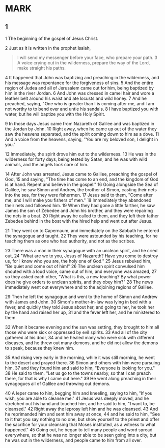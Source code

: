 # MARK

## 1

1 The beginning of the gospel of Jesus Christ.

2 Just as it is written in the prophet Isaiah, 

> I will send my messenger before your face,
> who prepare your path.
> 3 A voice crying out in the wilderness,
> prepare the way of the Lord,
> make straight his paths.

4 It happened that John was baptizing and preaching in the wilderness, and his message was repentance for the forgiveness of sins. 5 And the entire region of Judea and all of Jerusalem came out for him, being baptized by him in the river Jordan. 6 And John was dressed in camel hair and wore a leather belt around his waist and ate locusts and wild honey. 7 And he preached, saying, "One who is greater than I is coming after me, and I am not worthy to to bend over and untie his sandals. 8 I have baptized you with water, but he will baptize you with the Holy Spirit.

9 In those days Jesus came from Nazareth of Galilee and was baptized in the Jordan by John. 10 Right away, when he came up out of the water they saw the heavens separated, and the spirit coming down to him as a dove. 11 And a voice from the heavens, saying, "You are my beloved son, I delight in you." 

12 Immediately, the spirit drove him out to the wilderness. 13 He was in the wilderness for forty days, being tested by Satan, and he was with wild animals, and the angels took care of him.

14 After John was arrested, Jesus came to Galilee, preaching the gospel of God, 15 and saying, "The time has come to an end, and the kingdom of God is at hand. Repent and believe in the gospel." 16 Going alongside the Sea of Galilee, he saw Simon and Andrew, the brother of Simon, casting their nets into the sea, for they were fishermen. 17 Jesus said to them, "Come after me, and I will make you fishers of men." 18 Immediately they abandoned their nets and followed him. 19 When they had gone a little farther, he saw James the son of Zebedee and John his brother, and they were repairing the nets in a boat. 20 Right away he called to them, and they left their father Zebedee behind in the boat with the hired help and went out after Jesus.

21 They went on to Capernaum, and immediately on the Sabbath he entered the synagogue and taught. 22 They were astounded by his teaching, for he teaching them as one who had authority, and not as the scribes. 

23 There was a man in their synagogue with an unclean spirit, and he cried out, 24 "What are we to you, Jesus of Nazareth? Have you come to destroy us, for I know who you are, the holy one of God." 25 Jesus rebuked him, "Be quiet and come out of him!" 26 The unclean spirit convulsed him shouted with a loud voice, came out of him, and everyone was amazed, 27 so they asked each other, "What is this, a new teaching? By what power does he give orders to unclean spirits, and they obey him?" 28 The news immediately went out everywhere and to the adjoining regions of Galilee.

29 Then he left the synagogue and went to the home of Simon and Andrew with James and John. 30 Simon's mother-in-law was lying in bed with a fever, and quickly they told Jesus about her, and going to her, he took her by the hand and raised her up, 31 and the fever left her, and he ministered to them.

32 When it became evening and the sun was setting, they brought to him all those who were sick or oppressed by evil spirits. 33 And all of the city gathered at his door, 34 and he healed many who were sick with different diseases, and he threw out many demons, and he did not allow the demons to speak, because they knew him.

35 And rising very early in the morning, while it was still morning, he went to the desert and prayed there. 36 Simon and others with him were pursuing him, 37 and they found him and said to him, "Everyone is looking for you." 38 He said to them, "Let us go to the towns nearby, so that I can preach there, for that is why I came out here." 39 He went along preaching in their synagogues all of Galilee and throwing out demons.

40 A leper came to him, begging him and kneeling, saying to him, "If you wish, you are able to cleanse me." 41 Jesus was deeply moved, and he stretched out his hand and touched him, and he said to him, "I want to, be cleansed." 42 Right away the leprosy left him and he was cleansed. 43 And he reprimanded him and sent him away at once, 44 and he said to him, "See to it that you say nothing to no one, but show yourself to the priest and offer the sacrifice for your cleansing that Moses instituted, as a witness to what happened." 45 Going out, he began to tell many people and word spread everywhere, so that he was no longer able to be seen going into a city, but he was out in the wilderness, and people came to him from all over.